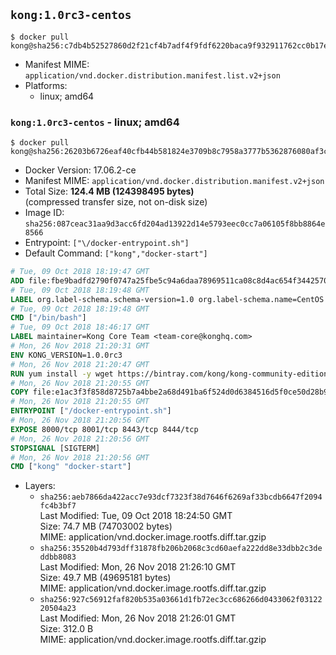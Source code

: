 ## `kong:1.0rc3-centos`

```console
$ docker pull kong@sha256:c7db4b52527860d2f21cf4b7adf4f9fdf6220baca9f932911762cc0b17e86cb9
```

-	Manifest MIME: `application/vnd.docker.distribution.manifest.list.v2+json`
-	Platforms:
	-	linux; amd64

### `kong:1.0rc3-centos` - linux; amd64

```console
$ docker pull kong@sha256:26203b6726eaf40cfb44b581824e3709b8c7958a3777b5362876080af3c4d2c0
```

-	Docker Version: 17.06.2-ce
-	Manifest MIME: `application/vnd.docker.distribution.manifest.v2+json`
-	Total Size: **124.4 MB (124398495 bytes)**  
	(compressed transfer size, not on-disk size)
-	Image ID: `sha256:087ceac31aa9d3acc6fd204ad13922d14e5793eec0cc7a06105f8bb8864e8566`
-	Entrypoint: `["\/docker-entrypoint.sh"]`
-	Default Command: `["kong","docker-start"]`

```dockerfile
# Tue, 09 Oct 2018 18:19:47 GMT
ADD file:fbe9badfd2790f0747a25fbe5c94a6daa78969511ca08c8d4ac654f3442570de in / 
# Tue, 09 Oct 2018 18:19:48 GMT
LABEL org.label-schema.schema-version=1.0 org.label-schema.name=CentOS Base Image org.label-schema.vendor=CentOS org.label-schema.license=GPLv2 org.label-schema.build-date=20181006
# Tue, 09 Oct 2018 18:19:48 GMT
CMD ["/bin/bash"]
# Tue, 09 Oct 2018 18:46:17 GMT
LABEL maintainer=Kong Core Team <team-core@konghq.com>
# Mon, 26 Nov 2018 21:20:31 GMT
ENV KONG_VERSION=1.0.0rc3
# Mon, 26 Nov 2018 21:20:47 GMT
RUN yum install -y wget https://bintray.com/kong/kong-community-edition-rpm/download_file?file_path=centos/7/kong-community-edition-$KONG_VERSION.el7.noarch.rpm &&     yum clean all &&     mkdir -p "/usr/local/kong" &&     chgrp -R 0 "/usr/local/kong" &&     chmod -R g=u "/usr/local/kong"
# Mon, 26 Nov 2018 21:20:55 GMT
COPY file:e1ac3f3f858d8725b7a4bbe2a68d491ba6f524d0d6384516d5f0ce50d28b9fda in /docker-entrypoint.sh 
# Mon, 26 Nov 2018 21:20:55 GMT
ENTRYPOINT ["/docker-entrypoint.sh"]
# Mon, 26 Nov 2018 21:20:56 GMT
EXPOSE 8000/tcp 8001/tcp 8443/tcp 8444/tcp
# Mon, 26 Nov 2018 21:20:56 GMT
STOPSIGNAL [SIGTERM]
# Mon, 26 Nov 2018 21:20:56 GMT
CMD ["kong" "docker-start"]
```

-	Layers:
	-	`sha256:aeb7866da422acc7e93dcf7323f38d7646f6269af33bcdb6647f2094fc4b3bf7`  
		Last Modified: Tue, 09 Oct 2018 18:24:50 GMT  
		Size: 74.7 MB (74703002 bytes)  
		MIME: application/vnd.docker.image.rootfs.diff.tar.gzip
	-	`sha256:35520b4d793dff31878fb206b2068c3cd60aefa222dd8e33dbb2c3deddbb8083`  
		Last Modified: Mon, 26 Nov 2018 21:26:10 GMT  
		Size: 49.7 MB (49695181 bytes)  
		MIME: application/vnd.docker.image.rootfs.diff.tar.gzip
	-	`sha256:927c56912faf820b535a03661d1fb72ec3cc686266d0433062f0312220504a23`  
		Last Modified: Mon, 26 Nov 2018 21:26:01 GMT  
		Size: 312.0 B  
		MIME: application/vnd.docker.image.rootfs.diff.tar.gzip
